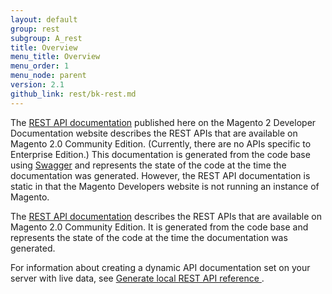 ```yaml
---
layout: default
group: rest
subgroup: A_rest
title: Overview
menu_title: Overview
menu_order: 1
menu_node: parent
version: 2.1
github_link: rest/bk-rest.md
---
```


The [REST API documentation](http://devdocs.magento.com/swagger/index.html) published here on the Magento 2 Developer Documentation website describes the REST APIs that are available on Magento 2.0 Community Edition. (Currently, there are no APIs specific to Enterprise Edition.) This documentation is generated from the code base using [Swagger](http://swagger.io) and represents the state of the code at the time the documentation was generated. However, the REST API documentation is static in that the Magento Developers website is not running an instance of Magento.


The [REST API documentation](http://devdocs.magento.com/swagger/index.html) describes the REST APIs that are available on Magento 2.0 Community Edition. It is generated from the code base and represents the state of the code at the time the documentation was generated.

For information about creating a dynamic API documentation set on your server with live data, see 
[Generate local REST API reference
](generate-local.html).

